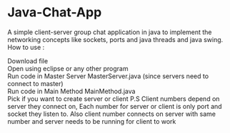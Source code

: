 # Java-Chat-App
A simple client-server group chat application in java to implement the networking concepts like sockets, ports and java threads and java swing.  
How to use :

   Download file  
   Open using eclipse or any other program  
   Run code in Master Server MasterServer.java (since servers need to connect to master)  
   Run code in Main Method MainMethod.java  
   Pick if you want to create server or client P.S Client numbers depend on server they connect on, Each number for server or client is only port and                            socket they listen    to. Also client number connects on server with same number and server needs to be running for client to work
